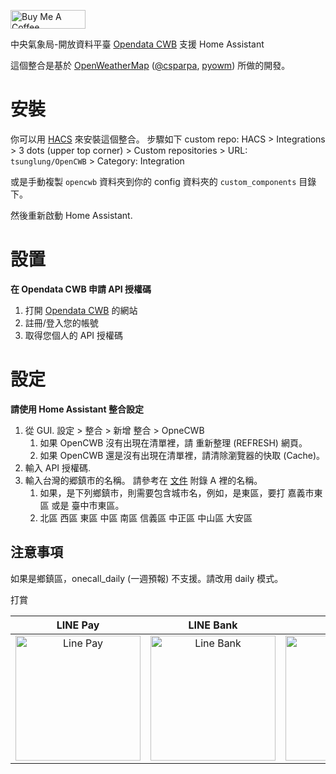 <a href="https://www.buymeacoffee.com/tsunglung" target="_blank"><img src="https://cdn.buymeacoffee.com/buttons/default-orange.png" alt="Buy Me A Coffee" height="30" width="120"></a>

中央氣象局-開放資料平臺 [Opendata CWB](https://opendata.cwb.gov.tw/index) 支援 Home Assistant


這個整合是基於 [OpenWeatherMap](https://openweathermap.org) ([@csparpa](https://pypi.org/user/csparpa), [pyowm](https://github.com/csparpa/pyowm)) 所做的開發。

# 安裝

你可以用 [HACS](https://hacs.xyz/) 來安裝這個整合。 步驟如下 custom repo: HACS > Integrations > 3 dots (upper top corner) > Custom repositories > URL: `tsunglung/OpenCWB` > Category: Integration

或是手動複製 `opencwb` 資料夾到你的 config 資料夾的  `custom_components` 目錄下。

然後重新啟動 Home Assistant.

# 設置

**在 Opendata CWB 申請 API 授權碼**
1. 打開 [Opendata CWB](https://opendata.cwb.gov.tw/devManual/insrtuction) 的網站
2. 註冊/登入您的帳號
3. 取得您個人的 API 授權碼

# 設定

**請使用 Home Assistant 整合設定**


1. 從 GUI. 設定 > 整合 > 新增 整合 > OpneCWB
   1. 如果 OpenCWB 沒有出現在清單裡，請 重新整理 (REFRESH) 網頁。
   2. 如果 OpenCWB 還是沒有出現在清單裡，請清除瀏覽器的快取 (Cache)。
2. 輸入 API 授權碼.
3. 輸入台灣的郷鎮市的名稱。 請參考在 [文件](https://opendata.cwb.gov.tw/opendatadoc/CWB_Opendata_API_V1.2.pdf) 附錄 A 裡的名稱。
   1. 如果，是下列鄉鎮市，則需要包含城市名，例如，是東區，要打 嘉義市東區 或是 臺中市東區。
   2. 北區 西區 東區 中區 南區 信義區 中正區 中山區 大安區

## 注意事項

如果是鄉鎮區，onecall_daily (一週預報) 不支援。請改用 daily 模式。

打賞

|  LINE Pay | LINE Bank | JKao Pay |
| :------------: | :------------: | :------------: |
| <img src="https://github.com/tsunglung/OpenCWB/blob/master/linepay.jpg" alt="Line Pay" height="200" width="200">  | <img src="https://github.com/tsunglung/OpenCWB/blob/master/linebank.jpg" alt="Line Bank" height="200" width="200">  | <img src="https://github.com/tsunglung/OpenCWB/blob/master/jkopay.jpg" alt="JKo Pay" height="200" width="200">  |